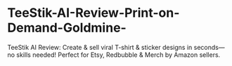 # TeeStik-AI-Review-Print-on-Demand-Goldmine-
TeeStik AI Review: Create &amp; sell viral T-shirt &amp; sticker designs in seconds—no skills needed! Perfect for Etsy, Redbubble &amp; Merch by Amazon sellers.
